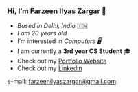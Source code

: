 ### Hi, I’m Farzeen Ilyas Zargar 👋
- *Based in Delhi, India* 🇮🇳
- *I am 20 years old*
- I’m interested in *Computers 🖥️*
- I am currently a **3rd year CS Student** 🎓
- Check out my [Portfolio Website](https://www.lunoirwear.com) 
- Check out my [Linkedin ](https://www.linkedin.com/in/farzeenilyaszargar/) 

e-mail: farzeenilyaszargar@gmail.com
  
 

